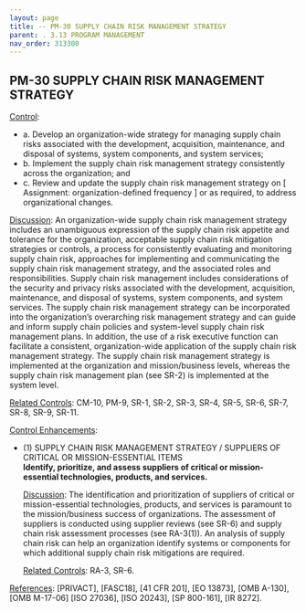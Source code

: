 ```yaml
---
layout: page
title: -- PM-30 SUPPLY CHAIN RISK MANAGEMENT STRATEGY 
parent: . 3.13 PROGRAM MANAGEMENT 
nav_order: 313300 
---
```


## PM-30 SUPPLY CHAIN RISK MANAGEMENT STRATEGY

<ins>Control</ins>:
* a. Develop an organization-wide strategy for managing supply chain risks associated with the development, acquisition, maintenance, and disposal of systems, system components, and system services;
* b. Implement the supply chain risk management strategy consistently across the organization; and
* c. Review and update the supply chain risk management strategy on [ Assignment: organization-defined frequency ] or as required, to address organizational changes.

<ins>Discussion</ins>: An organization-wide supply chain risk management strategy includes an unambiguous expression of the supply chain risk appetite and tolerance for the organization, acceptable supply chain risk mitigation strategies or controls, a process for consistently evaluating and monitoring supply chain risk, approaches for implementing and communicating the supply chain risk management strategy, and the associated roles and responsibilities. Supply chain risk management includes considerations of the security and privacy risks associated with the development, acquisition, maintenance, and disposal of systems, system components, and system services. The supply chain risk management strategy can be incorporated into the organization’s overarching risk management strategy and can guide and inform supply chain policies and system-level supply chain risk management plans. In addition, the use of a risk executive function can facilitate a consistent, organization-wide application of the supply chain risk management strategy. The supply chain risk management strategy is implemented at the organization and mission/business levels, whereas the supply chain risk management plan (see SR-2) is implemented at the system level.

<ins>Related Controls</ins>: CM-10, PM-9, SR-1, SR-2, SR-3, SR-4, SR-5, SR-6, SR-7, SR-8, SR-9, SR-11.

<ins>Control Enhancements</ins>:

* (1) SUPPLY CHAIN RISK MANAGEMENT STRATEGY / SUPPLIERS OF CRITICAL OR MISSION-ESSENTIAL ITEMS<br>
**Identify, prioritize, and assess suppliers of critical or mission-essential technologies, products, and services.**

    <ins>Discussion</ins>: The identification and prioritization of suppliers of critical or mission-essential technologies, products, and services is paramount to the mission/business success of organizations. The assessment of suppliers is conducted using supplier reviews (see SR-6) and supply chain risk assessment processes (see RA-3(1)). An analysis of supply chain risk can help an organization identify systems or components for which additional supply chain risk mitigations are required.

    <ins>Related Controls</ins>: RA-3, SR-6.

<ins>References</ins>: [PRIVACT], [FASC18], [41 CFR 201], [EO 13873], [OMB A-130], [OMB M-17-06] [ISO 27036], [ISO 20243], [SP 800-161], [IR 8272].
